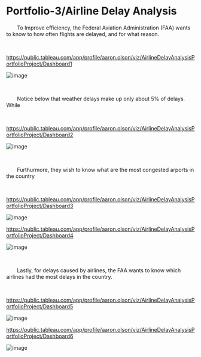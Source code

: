 # Portfolio-3/Airline Delay Analysis

&ensp;&thinsp;&ensp;&thinsp;&ensp;&thinsp;To Improve efficiency, the Federal Aviation Administration (FAA) wants to know to how often flights are delayed, and for what reason.


&nbsp;

https://public.tableau.com/app/profile/aaron.olson/viz/AirlineDelayAnalysisPortfolioProject/Dashboard1

![image](https://github.com/A-Olson8/Portfolio-3/assets/95314634/a8f2ad7b-2578-4818-9754-7170e13c11af)

&nbsp;

&ensp;&thinsp;&ensp;&thinsp;&ensp;&thinsp;Notice below that weather delays make up only about 5% of delays.  While 

&nbsp;

https://public.tableau.com/app/profile/aaron.olson/viz/AirlineDelayAnalysisPortfolioProject/Dashboard2

![image](https://github.com/A-Olson8/Portfolio-3/assets/95314634/a5e96154-ede8-46a6-ae53-c01b8a1d6c46)

&nbsp;

&ensp;&thinsp;&ensp;&thinsp;&ensp;&thinsp;Furthurmore, they wish to know what are the most congested arports in the country

&nbsp;

https://public.tableau.com/app/profile/aaron.olson/viz/AirlineDelayAnalysisPortfolioProject/Dashboard3

![image](https://github.com/A-Olson8/Portfolio-3/assets/95314634/bf3bc546-0186-41af-b9cd-bc04465462b0)

https://public.tableau.com/app/profile/aaron.olson/viz/AirlineDelayAnalysisPortfolioProject/Dashboard4

![image](https://github.com/A-Olson8/Portfolio-3/assets/95314634/825046e1-65b7-43fb-bac7-81f1f05e6e7d)

&nbsp;

&ensp;&thinsp;&ensp;&thinsp;&ensp;&thinsp;Lastly, for delays caused by airlines, the FAA wants to know which airlines had the most delays in the country.

&nbsp;

https://public.tableau.com/app/profile/aaron.olson/viz/AirlineDelayAnalysisPortfolioProject/Dashboard5

![image](https://github.com/A-Olson8/Portfolio-3/assets/95314634/1d3a998c-1f67-44ce-a6ff-adc672cf0fee)

https://public.tableau.com/app/profile/aaron.olson/viz/AirlineDelayAnalysisPortfolioProject/Dashboard6

![image](https://github.com/A-Olson8/Portfolio-3/assets/95314634/5d6145c4-95f5-4763-bc93-67d4d79f2794)


